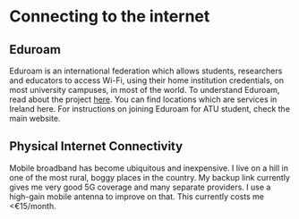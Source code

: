 # Connecting to the internet

## Eduroam

Eduroam is an international federation which allows students, researchers and educators to access Wi-Fi, using their home institution credentials, on most university campuses, in most of the world. To understand Eduroam, read about the project [here](https://www.eduroam.ie/). You can find locations which are services in Ireland here. For instructions on joining Eduroam for ATU student, check the main website.

## Physical Internet Connectivity

Mobile broadband has become ubiquitous and inexpensive. I live on a hill in one of the most rural, boggy places in the country. My backup link currently gives me very good 5G coverage and many separate providers. I use a high-gain mobile antenna to improve on that. This currently costs me <€15/month.
